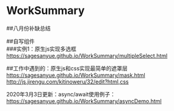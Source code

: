 # WorkSummary
##八月份补缺总结  
  
##自写组件  
###实例1：原生js实现多选框 https://sagesanyue.github.io/WorkSummary/multipleSelect.html
  
##工作中遇到的：原生js和css实现最简单的遮罩层 https://sagesanyue.github.io/WorkSummary/mask.html  
http://js.jirengu.com/kitinoweru/32/edit?html,css

2020年3月3日更新：async/await使用例子：
https://sagesanyue.github.io/WorkSummary/asyncDemo.html


